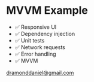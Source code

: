 # MVVM Example
- ✅ Responsive UI
- ✅ Dependency injection
- ✅ Unit tests
- ✅ Network requests
- ✅ Error handling
- ✅ MVVM

dramonddaniel@gmail.com
